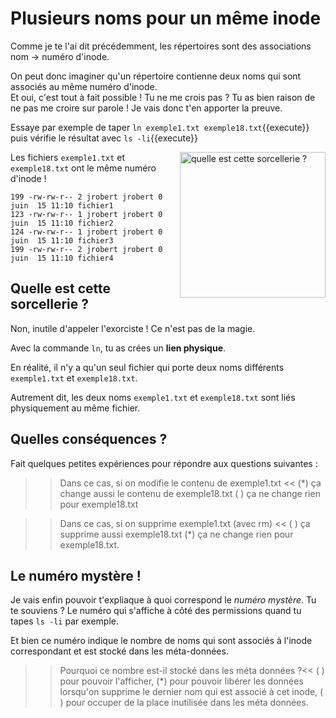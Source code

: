 # Plusieurs noms pour un même inode

Comme je te l'ai dit précédemment, les répertoires sont des associations nom -> numéro d'inode.

On peut donc imaginer qu'un répertoire contienne deux noms qui sont associés au même numéro d'inode.  
Et oui, c'est tout à fait possible ! Tu ne me crois pas ? Tu as bien raison de ne pas me croire sur parole !
Je vais donc t'en apporter la preuve.

Essaye par exemple de taper `ln exemple1.txt exemple18.txt`{{execute}} puis vérifie le résultat avec `ls -li`{{execute}} 

<img src="./assets/wtf.gif" alt="quelle est cette sorcellerie ?" width="233" style="float:right"/>

Les fichiers `exemple1.txt` et `exemple18.txt` ont le même numéro d'inode !

```
199 -rw-rw-r-- 2 jrobert jrobert 0 juin  15 11:10 fichier1
123 -rw-rw-r-- 1 jrobert jrobert 0 juin  15 11:10 fichier2
124 -rw-rw-r-- 1 jrobert jrobert 0 juin  15 11:10 fichier3
199 -rw-rw-r-- 2 jrobert jrobert 0 juin  15 11:10 fichier4
```

## Quelle est cette sorcellerie ?

Non, inutile d'appeler l'exorciste ! Ce n'est pas de la magie.

Avec la commande `ln`, tu as crées un **lien physique**.

En réalité, il n'y a qu'un seul fichier qui porte deux noms différents `exemple1.txt` et `exemple18.txt`.

Autrement dit, les deux noms `exemple1.txt` et `exemple18.txt` sont liés physiquement au même fichier.

## Quelles conséquences ?

Fait quelques petites expériences pour répondre aux questions suivantes :


>> Dans ce cas, si on modifie le contenu de exemple1.txt <<
(*) ça change aussi le contenu de exemple18.txt
( ) ça ne change rien pour exemple18.txt

>> Dans ce cas, si on supprime exemple1.txt (avec rm) <<
( ) ça supprime aussi exemple18.txt
(*) ça ne change rien pour exemple18.txt.

## Le numéro mystère !

Je vais enfin pouvoir t'expliaque à quoi correspond le *numéro mystère*. Tu te souviens ? Le numéro qui s'affiche à côté des permissions quand tu tapes `ls -li` par exemple.

Et bien ce numéro indique le nombre de noms qui sont associés à l'inode correspondant et est stocké dans les méta-données.

>> Pourquoi ce nombre est-il stocké dans les méta données ?<<
( ) pour pouvoir l'afficher,
(*) pour pouvoir libérer les données lorsqu'on supprime le dernier nom qui est associé à cet inode,
( ) pour occuper de la place inutilisée dans les méta données.





